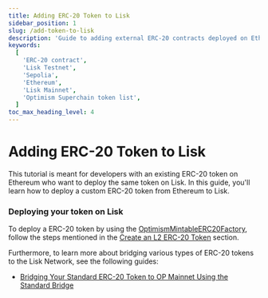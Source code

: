 ```yaml
---
title: Adding ERC-20 Token to Lisk
sidebar_position: 1
slug: /add-token-to-lisk
description: 'Guide to adding external ERC-20 contracts deployed on Ethereum to Lisk network.'
keywords:
  [
    'ERC-20 contract',
    'Lisk Testnet',
    'Sepolia',
    'Ethereum',
    'Lisk Mainnet',
    'Optimism Superchain token list',
  ]
toc_max_heading_level: 4
---
```



# Adding ERC-20 Token to Lisk
This tutorial is meant for developers with an existing ERC-20 token on Ethereum who want to deploy the same token on Lisk.
In this guide, you'll learn how to deploy a custom ERC-20 token from Ethereum to Lisk.
<!-- Lisk uses [Optimism's Superchain token list](https://github.com/ethereum-optimism/ethereum-optimism.github.io/blob/master/optimism.tokenlist.json) as a reference for tokens that have been deployed on Lisk. -->

<!-- :::warning

Tokens approved in the GitHub repository are not necessarily listed on the [Lisk Bridge](https://sepolia-bridge.lisk.com).

**Disclaimer:** Lisk does not endorse any of the tokens that are listed in the [**ethereum-optimism.github.io**](https://github.com/ethereum-optimism/ethereum-optimism.github.io) repository and rely on the preliminary checks put in place, which include the [**automated checks**](https://github.com/ethereum-optimism/ethereum-optimism.github.io?tab=readme-ov-file#automated-checks) listed on the repository.
::: -->


<!-- ## Adding your token to the list

To add your token to the Lisk Token list, perform the following steps. -->

### Deploying your token on Lisk

To deploy a ERC-20 token by using the [OptimismMintableERC20Factory](https://github.com/ethereum-optimism/specs/blob/main/specs/protocol/predeploys.md#optimismmintableerc20factory), follow the steps mentioned in the [Create an L2 ERC-20 Token](https://docs.optimism.io/builders/dapp-developers/tutorials/standard-bridge-custom-token#create-an-l2-erc-20-token) section.

Furthermore, to learn more about bridging various types of ERC-20 tokens to the Lisk Network, see the following guides:

- [Bridging Your Standard ERC-20 Token to OP Mainnet Using the Standard Bridge](https://docs.optimism.io/builders/dapp-developers/tutorials/standard-bridge-standard-token)

<!-- ### Step 2: Submit details of your token

Follow the instructions in the [ethereum-optimism.github.io repository's README](https://github.com/ethereum-optimism/ethereum-optimism.github.io?tab=readme-ov-file#superchain-token-list) and submit a pull request containing the required details for your token.
You must specify a section for `lisk-sepolia` and/or `lisk` in your token's `data.json` file.
For more information, check out the currently active [pull requests](https://github.com/ethereum-optimism/ethereum-optimism.github.io/pulls) for adding an ERC-20 token to the Lisk network.

### Step 3: Await final approval

Tokens approved in the GitHub repository are not necessarily listed on the Lisk Bridge; their listing is neither guaranteed nor automatic.
Lisk Bridge reviews are conducted manually by the Lisk team.
For more information, please visit our [Discord](https://lisk.chat/). -->



